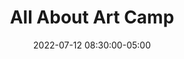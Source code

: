 ---
date: 2022-07-12 08:30:00-05:00
dates: 8:30 am every day from Jul 11 2022 to Jul 15 2022
draft: false
durationMinutes: 240
title: All About Art Camp
---